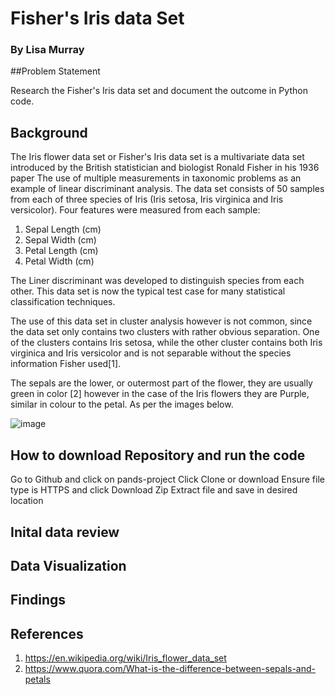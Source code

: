 # Fisher's Iris data Set
### By Lisa Murray

##Problem Statement

Research the Fisher's Iris data set and document the outcome in Python code.


## Background
The Iris flower data set or Fisher's Iris data set is a multivariate data set introduced by the British statistician and biologist Ronald Fisher in his 1936 paper The use of multiple measurements in taxonomic problems as an example of linear discriminant analysis. The data set consists of 50 samples from each of three species of Iris (Iris setosa, Iris virginica and Iris versicolor). Four features were measured from each sample: 

1. Sepal Length (cm)
2. Sepal Width (cm)
3. Petal Length (cm)
4. Petal Width (cm)


The Liner discriminant was developed to distinguish species from each other. This data set is now the typical test case for many statistical classification techniques.

The use of this data set in cluster analysis however is not common, since the data set only contains two clusters with rather obvious separation. One of the clusters contains Iris setosa, while the other cluster contains both Iris virginica and Iris versicolor and is not separable without the species information Fisher used[1]. 



The sepals are the lower, or outermost part of the flower, they are usually green in color [2] however  in the case of the Iris flowers they are Purple, similar in colour to the petal. 
As per the images below.


![image](https://user-images.githubusercontent.com/47781978/55834337-94c4ae00-5b11-11e9-913d-b34b0501a92c.png)

## How to download Repository and run the code

Go to Github and click on pands-project
Click Clone or download
Ensure file type is HTTPS and click Download Zip
Extract file and save in desired location


## Inital data review



## Data Visualization


## Findings


## References
1. https://en.wikipedia.org/wiki/Iris_flower_data_set
2. https://www.quora.com/What-is-the-difference-between-sepals-and-petals